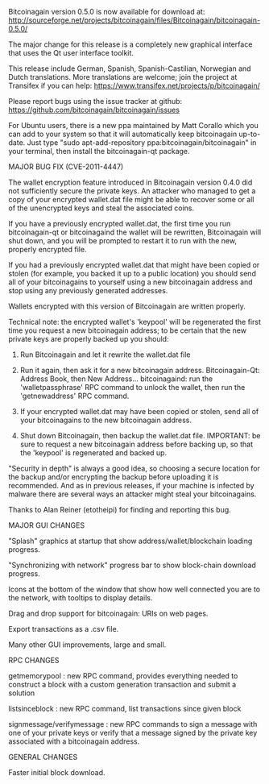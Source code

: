 Bitcoinagain version 0.5.0 is now available for download at:
http://sourceforge.net/projects/bitcoinagain/files/Bitcoinagain/bitcoinagain-0.5.0/

The major change for this release is a completely new graphical interface that uses the Qt user interface toolkit.

This release include German, Spanish, Spanish-Castilian, Norwegian and Dutch translations. More translations are welcome; join the project at Transifex if you can help:
https://www.transifex.net/projects/p/bitcoinagain/

Please report bugs using the issue tracker at github:
https://github.com/bitcoinagain/bitcoinagain/issues

For Ubuntu users, there is a new ppa maintained by Matt Corallo which you can add to your system so that it will automatically keep bitcoinagain up-to-date.  Just type "sudo apt-add-repository ppa:bitcoinagain/bitcoinagain" in your terminal, then install the bitcoinagain-qt package.

MAJOR BUG FIX  (CVE-2011-4447)

The wallet encryption feature introduced in Bitcoinagain version 0.4.0 did not sufficiently secure the private keys. An attacker who
managed to get a copy of your encrypted wallet.dat file might be able to recover some or all of the unencrypted keys and steal the
associated coins.

If you have a previously encrypted wallet.dat, the first time you run bitcoinagain-qt or bitcoinagaind the wallet will be rewritten, Bitcoinagain will
shut down, and you will be prompted to restart it to run with the new, properly encrypted file.

If you had a previously encrypted wallet.dat that might have been copied or stolen (for example, you backed it up to a public
location) you should send all of your bitcoinagains to yourself using a new bitcoinagain address and stop using any previously generated addresses.

Wallets encrypted with this version of Bitcoinagain are written properly.

Technical note: the encrypted wallet's 'keypool' will be regenerated the first time you request a new bitcoinagain address; to be certain that the
new private keys are properly backed up you should:

1. Run Bitcoinagain and let it rewrite the wallet.dat file

2. Run it again, then ask it for a new bitcoinagain address.
Bitcoinagain-Qt: Address Book, then New Address...
bitcoinagaind: run the 'walletpassphrase' RPC command to unlock the wallet,  then run the 'getnewaddress' RPC command.

3. If your encrypted wallet.dat may have been copied or stolen, send  all of your bitcoinagains to the new bitcoinagain address.

4. Shut down Bitcoinagain, then backup the wallet.dat file.
IMPORTANT: be sure to request a new bitcoinagain address before backing up, so that the 'keypool' is regenerated and backed up.

"Security in depth" is always a good idea, so choosing a secure location for the backup and/or encrypting the backup before uploading it is recommended. And as in previous releases, if your machine is infected by malware there are several ways an attacker might steal your bitcoinagains.

Thanks to Alan Reiner (etotheipi) for finding and reporting this bug.

MAJOR GUI CHANGES

"Splash" graphics at startup that show address/wallet/blockchain loading progress.

"Synchronizing with network" progress bar to show block-chain download progress.

Icons at the bottom of the window that show how well connected you are to the network, with tooltips to display details.

Drag and drop support for bitcoinagain: URIs on web pages.

Export transactions as a .csv file.

Many other GUI improvements, large and small.

RPC CHANGES

getmemorypool : new RPC command, provides everything needed to construct a block with a custom generation transaction and submit a solution

listsinceblock : new RPC command, list transactions since given block

signmessage/verifymessage : new RPC commands to sign a message with one of your private keys or verify that a message signed by the private key associated with a bitcoinagain address.

GENERAL CHANGES

Faster initial block download.

